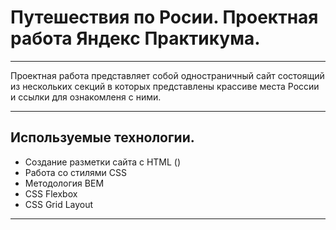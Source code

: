 # Путешествия по Росии. Проектная работа Яндекс Практикума.
---

Проектная работа представляет собой одностраничный сайт состоящий из нескольких секций в которых представлены крассиве места России и ссылки для ознакомленя с ними.

---

## Используемые технологии.

* Создание разметки сайта с HTML ()
* Работа со стилями CSS
* Методология BEM
* CSS Flexbox
* CSS Grid Layout
---
